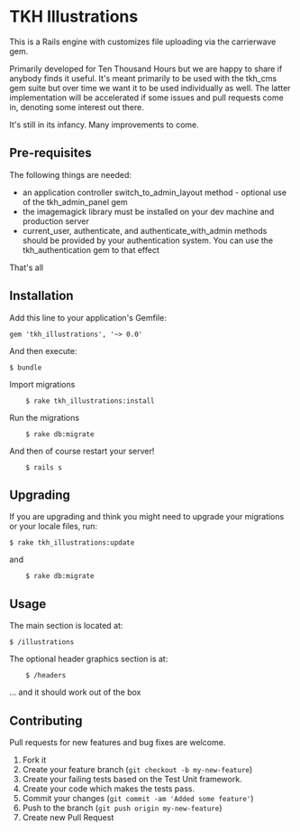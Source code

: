 # TKH Illustrations

This is a Rails engine with customizes file uploading via the carrierwave gem.

Primarily developed for Ten Thousand Hours but we are happy to share if anybody finds it useful. It's meant primarily to be used with the tkh_cms gem suite but over time we want it to be used individually as well. The latter implementation will be accelerated if some issues and pull requests come in, denoting some interest out there.

It's still in its infancy. Many improvements to come.


## Pre-requisites


The following things are needed:

* an application controller switch_to_admin_layout method - optional use of the tkh_admin_panel gem
* the imagemagick library must be installed on your dev machine and production server
* current_user, authenticate, and authenticate_with_admin methods should be provided by your authentication system. You can use the tkh_authentication gem to that effect

That's all


## Installation

Add this line to your application's Gemfile:

    gem 'tkh_illustrations', '~> 0.0'

And then execute:

    $ bundle

Import migrations

		$ rake tkh_illustrations:install

Run the migrations

		$ rake db:migrate

And then of course restart your server!

		$ rails s


## Upgrading

If you are upgrading and think you might need to upgrade your migrations or your locale files, run:

    $ rake tkh_illustrations:update

and

		$ rake db:migrate



## Usage

The main section is located at:

    $ /illustrations

The optional header graphics section is at:

		$ /headers

... and it should work out of the box


## Contributing

Pull requests for new features and bug fixes are welcome.

1. Fork it
2. Create your feature branch (`git checkout -b my-new-feature`)
3. Create your failing tests based on the Test Unit framework.
4. Create your code which makes the tests pass.
5. Commit your changes (`git commit -am 'Added some feature'`)
6. Push to the branch (`git push origin my-new-feature`)
7. Create new Pull Request
